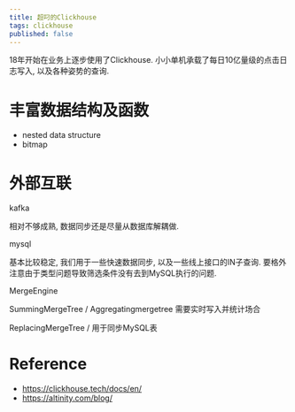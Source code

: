 ```yaml
---
title: 超叼的Clickhouse
tags: clickhouse
published: false
---
```


18年开始在业务上逐步使用了Clickhouse. 小小单机承载了每日10亿量级的点击日志写入, 以及各种姿势的查询.

# 丰富数据结构及函数

- nested data structure
- bitmap



# 外部互联

kafka

相对不够成熟, 数据同步还是尽量从数据库解耦做.

mysql

基本比较稳定, 我们用于一些快速数据同步, 以及一些线上接口的IN子查询.
要格外注意由于类型问题导致筛选条件没有去到MySQL执行的问题. 

MergeEngine

SummingMergeTree / Aggregatingmergetree 需要实时写入并统计场合

ReplacingMergeTree / 用于同步MySQL表

<!-- sed s/--//g clickhouse-rocks/ch.sql -->

# Reference

- <https://clickhouse.tech/docs/en/>
- <https://altinity.com/blog/>